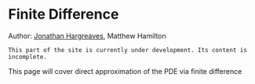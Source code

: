 # Finite Difference
Author: [Jonathan Hargreaves](https://knowledgebase.acoustics.ac.uk/community/bios.html#jonathan-hargreaves), Matthew Hamilton

```{warning}
This part of the site is currently under development. Its content is incomplete.
```

This page will cover direct approximation of the PDE via finite difference



